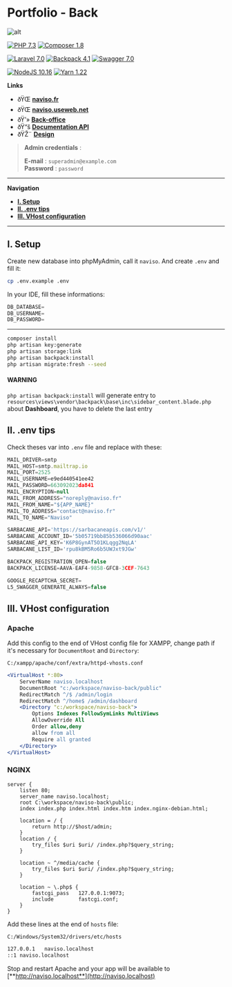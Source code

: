 # **Portfolio - Back**

![alt](public/css/logo.png)

[![PHP 7.3](https://img.shields.io/static/v1?label=PHP&message=v7.3&color=777bb4&style=flat-square&logo=php&logoColor=777bb4)](https://www.php.net)
[![Composer 1.8](https://img.shields.io/static/v1?label=Composer&message=v1.8&color=885630&style=flat-square&logo=composer&logoColor=9f7759)](https://getcomposer.org)  

[![Laravel 7.0](https://img.shields.io/static/v1?label=Laravel&message=7.0&color=ff2d20&style=flat-square&logo=laravel&logoColor=ff2d20)](https://laravel.com)
[![Backpack 4.1](https://img.shields.io/static/v1?label=Backpack&message=v4.1&color=7c69ef&style=flat-square&logo=php&logoColor=7c69ef)](https://backpackforlaravel.com)
[![Swagger 7.0](https://img.shields.io/static/v1?label=Swagger&message=v7.0&color=85EA2D&style=flat-square&logo=swagger&logoColor=85EA2D)](https://swagger.io)   

[![NodeJS 10.16](https://img.shields.io/static/v1?label=NodeJS&message=10.16&color=339933&style=flat-square&logo=node.js&logoColor=339933)](https://nodejs.org/en)
[![Yarn 1.22](https://img.shields.io/static/v1?label=Yarn&message=v1.22&color=2C8EBB&style=flat-square&logo=yarn&logoColor=2C8EBB)](https://yarnpkg.com/lang/en/)

**Links**  
- ðŸŒ [**naviso.fr**](https://www.naviso.fr)  
- ðŸŒ [**naviso.useweb.net**](http://naviso.useweb.net/)  
- ðŸ’» [**Back-office**](http://naviso.useweb.net/admin/login)  
- ðŸ“š [**Documentation API**](http://naviso.useweb.net/api/documentation)  
- ðŸŽ¨ [**Design**](https://xd.adobe.com/view/c1174a47-1988-4c4d-4163-61164ec0e5b9-b726/)

>**Admin credentials** :  
>
>**E-mail** : `superadmin@example.com`  
>**Password** : `password`

---

**Navigation**

- [**I. Setup**](#I-setup)  
- [**II. .env tips**](#II-.env-tips)  
- [**III. VHost configuration**](#III-vhost-configuration)  

---

## **I. Setup**


Create new database into phpMyAdmin, call it `naviso`. And create `.env` and fill it:

``` bash
cp .env.example .env
```

In your IDE, fill these informations:

```js
DB_DATABASE=  
DB_USERNAME=  
DB_PASSWORD=  
```

---

```bash
composer install
php artisan key:generate
php artisan storage:link
php artisan backpack:install
php artisan migrate:fresh --seed
```

#### WARNING
`php artisan backpack:install` will generate entry to `resources\views\vendor\backpack\base\inc\sidebar_content.blade.php` about **Dashboard**, you have to delete the last entry

## **II. .env tips**

Check theses var into `.env` file and replace with these:

```js
MAIL_DRIVER=smtp
MAIL_HOST=smtp.mailtrap.io
MAIL_PORT=2525
MAIL_USERNAME=e9ed440541ee42
MAIL_PASSWORD=663092023da841
MAIL_ENCRYPTION=null
MAIL_FROM_ADDRESS="noreply@naviso.fr"
MAIL_FROM_NAME="${APP_NAME}"
MAIL_TO_ADDRESS="contact@naviso.fr"
MAIL_TO_NAME="Naviso"
```

```js
SARBACANE_API='https://sarbacaneapis.com/v1/'
SARBACANE_ACCOUNT_ID='5b05719bb85b536066d90aac'
SARBACANE_API_KEY='K6P8GynAT5O1KLqgg2NqLA'
SARBACANE_LIST_ID='rpu8kBM5Ro6b5UWJxt9JGw'

BACKPACK_REGISTRATION_OPEN=false
BACKPACK_LICENSE=AAVA-EAF4-9858-GFC8-3CEF-7643

GOOGLE_RECAPTCHA_SECRET=
L5_SWAGGER_GENERATE_ALWAYS=false
```

## **III. VHost configuration**

### **Apache**

Add this config to the end of VHost config file for XAMPP, change path if it's necessary for `DocumentRoot` and `Directory`:

`C:/xampp/apache/conf/extra/httpd-vhosts.conf`

```apache
<VirtualHost *:80>
	ServerName naviso.localhost
	DocumentRoot "c:/workspace/naviso-back/public"
    RedirectMatch ^/$ /admin/login
    RedirectMatch ^/home$ /admin/dashboard
    <Directory "c:/workspace/naviso-back">
        Options Indexes FollowSymLinks MultiViews
        AllowOverride All
        Order allow,deny
        allow from all
        Require all granted
    </Directory>
</VirtualHost>
```

### **NGINX**

```nginx
server {
    listen 80;
    server_name naviso.localhost;
    root C:\workspace/naviso-back\public;
    index index.php index.html index.htm index.nginx-debian.html;

    location = / {
        return http://$host/admin;
    }
    location / {
        try_files $uri $uri/ /index.php?$query_string;
    }

    location ~ ^/media/cache {
        try_files $uri $uri/ /index.php?$query_string;
    }

    location ~ \.php$ {
        fastcgi_pass   127.0.0.1:9073;
        include        fastcgi.conf;
    }
}
```

Add these lines at the end of `hosts` file:

`C:/Windows/System32/drivers/etc/hosts`

```bash
127.0.0.1	naviso.localhost
::1	naviso.localhost
```

Stop and restart Apache and your app will be available to [**http://naviso.localhost**](http://naviso.localhost)
